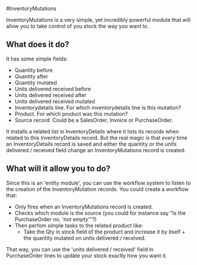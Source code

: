 #InventoryMutations

InventoryMutations is a very simple, yet incredibly powerful module that will allow you to take control of you stock the way you want to.

## What does it do?
It has some simple fields:
- Quantity before
- Quantity after
- Quantity mutated
- Units delivered received before
- Units delivered received after
- Units delivered received mutated
- Inventorydetails line. For which inventorydetails line is this mutation?
- Product. For which product was this mutation?
- Source record. Could be a SalesOrder, Invoice or PurchaseOrder.

It installs a related list in InventoryDetails where it lists its records when related to this InventoryDetails record. But the real magic is that *every* time an InventoryDetails record is saved and either the quantity or the units delivered / received field change an InventoryMutations record is created.

## What will it allow you to do?
Since this is an 'entity module', you can use the workflow system to listen to the creation of the InventoryMutation records. You could create a workflow that:
- Only fires when an InventoryMutations record is created.
- Checks which module is the source (you could for instance say "Is the PurchaseOrder no. 'not empty'"?)
- Then perfom simple tasks to the related product like:
  - Take the Qty in stock field of the product and increase it by itself + the quantity mutated on units delivered / received.

That way, you can use the 'units delivered / received' field in PurchaseOrder lines to update your stock exactly how you want it.
